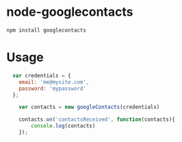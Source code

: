 node-googlecontacts
===================

````
npm install googlecontacts
````

Usage
=====
```javascript
  var credentials = {
    email: 'me@mysite.com',
    password: 'mypassword'
  };

    var contacts = new googleContacts(credentials)

    contacts.on('contactsReceived', function(contacts){
        console.log(contacts)
    });
```
